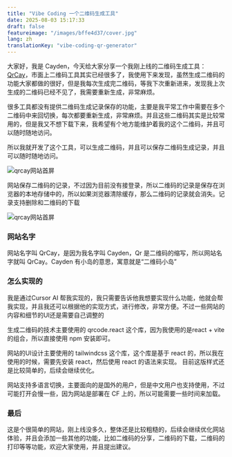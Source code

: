 ```yaml
---
title: "Vibe Coding 一个二维码生成工具"
date: 2025-08-03 15:17:33
draft: false
featureimage: "/images/bffe4d37/cover.jpg"
lang: zh
translationKey: "vibe-coding-qr-generator"
---
```





大家好，我是 Cayden，今天给大家分享一个我刚上线的二维码生成工具：[QrCay](https://qrcay.com)，市面上二维码工具其实已经很多了，我使用下来发现，虽然生成二维码的功能大家都做的很好，但是我每次生成完二维码，等我下次重新进来，发现我上次生成的二维码已经不见了，我需要重新生成，非常麻烦。

很多工具都没有提供二维码生成记录保存的功能，主要是我平常工作中需要在多个二维码中来回切换，每次都要重新生成，非常麻烦。并且这些二维码其实是比较常用的，但是我又不想下载下来，我希望有个地方能维护着我的这个二维码，并且可以随时随地访问。

所以我就开发了这个工具，可以生成二维码，并且可以保存二维码生成记录，并且可以随时随地访问。


![qrcay网站首屏](/images/bffe4d37/cover.jpg)


网站保存二维码的记录，不过因为目前没有接登录，所以二维码的记录是保存在浏览器的本地存储中的，所以如果浏览器清除缓存，那么二维码的记录就会消失。记录支持删除和二维码的下载

![qrcay网站首屏](/images/bffe4d37/cover1.jpg)


### 网站名字

网站名字叫 QrCay，是因为我名字叫 Cayden，Qr 是二维码的缩写，所以网站名字就叫 QrCay。Cayden 有小岛的意思，寓意就是“二维码小岛”

### 怎么实现的

我是通过Cursor AI 帮我实现的，我只需要告诉他我想要实现什么功能，他就会帮我实现，并且我还可以根据他的实现方式，进行修改，非常方便。不过一些网站的内容和细节的UI还是需要自己调整的

生成二维码的技术主要使用的 qrcode.react 这个库，因为我使用的是react + vite 的组合，所以直接使用 npm 安装即可。

网站的UI设计主要使用的 tailwindcss 这个库，这个库是基于 react 的，所以我在使用的时候，需要先安装 react，然后使用 react 的语法来实现。 目前这版样式还是比较简单的，后续会继续优化。

网站支持多语言切换，主要面向的是国外的用户，但是中文用户也支持使用，不过可能打开会慢一些，因为网站是部署在 CF 上的，所以可能需要一些时间来加载。


### 最后

这是个很简单的网站，刚上线没多久，整体还是比较粗糙的，后续会继续优化网站体验，并且会添加一些其他的功能，比如二维码的分享，二维码的下载，二维码的打印等等功能，欢迎大家使用，并且提出建议。







